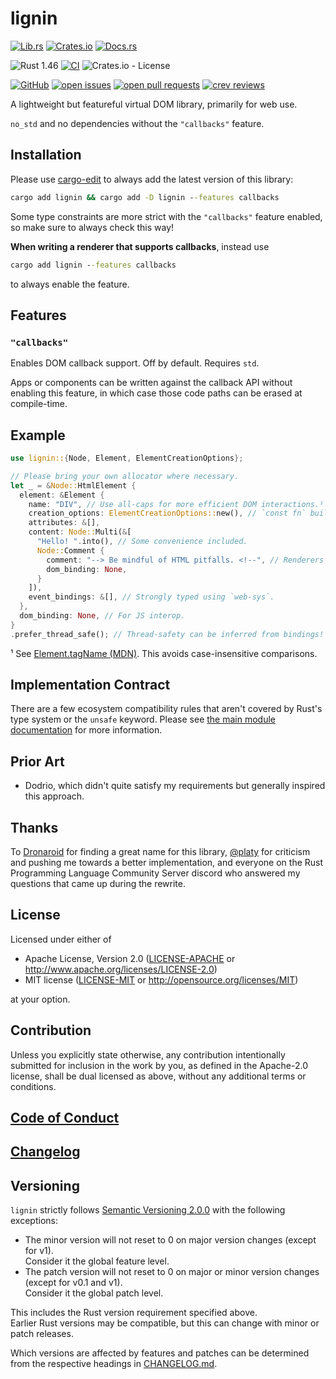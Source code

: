 # lignin

[![Lib.rs](https://img.shields.io/badge/Lib.rs-*-84f)](https://lib.rs/crates/lignin)
[![Crates.io](https://img.shields.io/crates/v/lignin)](https://crates.io/crates/lignin)
[![Docs.rs](https://docs.rs/lignin/badge.svg)](https://docs.rs/crates/lignin)

![Rust 1.46](https://img.shields.io/static/v1?logo=Rust&label=&message=1.46&color=grey)
[![CI](https://github.com/Tamschi/lignin/workflows/CI/badge.svg?branch=develop)](https://github.com/Tamschi/lignin/actions?query=workflow%3ACI+branch%3Adevelop)
![Crates.io - License](https://img.shields.io/crates/l/lignin/0.0.5)

[![GitHub](https://img.shields.io/static/v1?logo=GitHub&label=&message=%20&color=grey)](https://github.com/Tamschi/lignin)
[![open issues](https://img.shields.io/github/issues-raw/Tamschi/lignin)](https://github.com/Tamschi/lignin/issues)
[![open pull requests](https://img.shields.io/github/issues-pr-raw/Tamschi/lignin)](https://github.com/Tamschi/lignin/pulls)
[![crev reviews](https://web.crev.dev/rust-reviews/badge/crev_count/lignin.svg)](https://web.crev.dev/rust-reviews/crate/lignin/)

A lightweight but featureful virtual DOM library, primarily for web use.

`no_std` and no dependencies without the `"callbacks"` feature.

## Installation

Please use [cargo-edit](https://crates.io/crates/cargo-edit) to always add the latest version of this library:

```cmd
cargo add lignin && cargo add -D lignin --features callbacks
```

Some type constraints are more strict with the `"callbacks"` feature enabled, so make sure to always check this way!

**When writing a renderer that supports callbacks**, instead use

```cmd
cargo add lignin --features callbacks
```

to always enable the feature.

## Features

### `"callbacks"`

Enables DOM callback support. Off by default. Requires `std`.

Apps or components can be written against the callback API without enabling this feature, in which case those code paths can be erased at compile-time.

## Example

```rust
use lignin::{Node, Element, ElementCreationOptions};

// Please bring your own allocator where necessary.
let _ = &Node::HtmlElement {
  element: &Element {
    name: "DIV", // Use all-caps for more efficient DOM interactions.¹
    creation_options: ElementCreationOptions::new(), // `const fn` builder and getter/setter patterns for extensible interfaces.
    attributes: &[],
    content: Node::Multi(&[
      "Hello! ".into(), // Some convenience included.
      Node::Comment {
        comment: "--> Be mindful of HTML pitfalls. <!--", // Renderers must validate.
        dom_binding: None,
      }
    ]),
    event_bindings: &[], // Strongly typed using `web-sys`.
  },
  dom_binding: None, // For JS interop.
}
.prefer_thread_safe(); // Thread-safety can be inferred from bindings!
```

¹ See [Element.tagName (MDN)](https://developer.mozilla.org/en-US/docs/Web/API/Element/tagName). This avoids case-insensitive comparisons.

## Implementation Contract

There are a few ecosystem compatibility rules that aren't covered by Rust's type system or the `unsafe` keyword. Please see [the main module documentation](https://docs.rs/lignin/0.0.5/lignin/#implementation-contract) for more information.

## Prior Art

* Dodrio, which didn't quite satisfy my requirements but generally inspired this approach.

## Thanks

To [Dronaroid](https://twitter.com/artdron) for finding a great name for this library, [@platy](https://github.com/platy) for criticism and pushing me towards a better implementation, and everyone on the Rust Programming Language Community Server discord who answered my questions that came up during the rewrite.

## License

Licensed under either of

* Apache License, Version 2.0
   ([LICENSE-APACHE](LICENSE-APACHE) or <http://www.apache.org/licenses/LICENSE-2.0>)
* MIT license
   ([LICENSE-MIT](LICENSE-MIT) or <http://opensource.org/licenses/MIT>)

at your option.

## Contribution

Unless you explicitly state otherwise, any contribution intentionally submitted
for inclusion in the work by you, as defined in the Apache-2.0 license, shall be
dual licensed as above, without any additional terms or conditions.

## [Code of Conduct](CODE_OF_CONDUCT.md)

## [Changelog](CHANGELOG.md)

## Versioning

`lignin` strictly follows [Semantic Versioning 2.0.0](https://semver.org/spec/v2.0.0.html) with the following exceptions:

* The minor version will not reset to 0 on major version changes (except for v1).  
Consider it the global feature level.
* The patch version will not reset to 0 on major or minor version changes (except for v0.1 and v1).  
Consider it the global patch level.

This includes the Rust version requirement specified above.  
Earlier Rust versions may be compatible, but this can change with minor or patch releases.

Which versions are affected by features and patches can be determined from the respective headings in [CHANGELOG.md](CHANGELOG.md).
